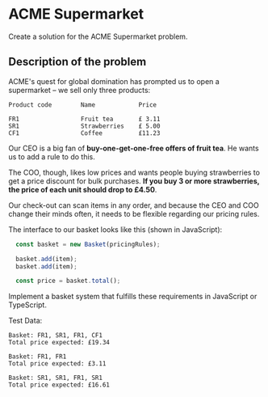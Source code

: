 # ACME Supermarket

Create a solution for the ACME Supermarket problem.

## Description of the problem

ACME's quest for global domination has prompted us to open a supermarket – we sell only three products:

    Product code        Name            Price

    FR1                 Fruit tea       £ 3.11
    SR1                 Strawberries    £ 5.00
    CF1                 Coffee          £11.23

Our CEO is a big fan of **buy-one-get-one-free offers of fruit tea**. He wants us to add a rule to do this.

The COO, though, likes low prices and wants people buying strawberries to get a price discount for bulk purchases. **If you buy 3 or more strawberries, the price of each unit should drop to £4.50**.

Our check-out can scan items in any order, and because the CEO and COO change their minds often, it needs to be flexible regarding our pricing rules.

The interface to our basket looks like this (shown in JavaScript):

```javascript
  const basket = new Basket(pricingRules);

  basket.add(item);
  basket.add(item);

  const price = basket.total();
```

Implement a basket system that fulfills these requirements in JavaScript or TypeScript.

Test Data:

```plaintext
Basket: FR1, SR1, FR1, CF1
Total price expected: £19.34

Basket: FR1, FR1
Total price expected: £3.11

Basket: SR1, SR1, FR1, SR1
Total price expected: £16.61
```
